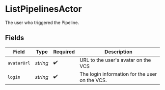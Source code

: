 # ListPipelinesActor

The user who triggered the Pipeline.


## Fields

| Field                                          | Type                                           | Required                                       | Description                                    |
| ---------------------------------------------- | ---------------------------------------------- | ---------------------------------------------- | ---------------------------------------------- |
| `avatarUrl`                                    | *string*                                       | :heavy_check_mark:                             | URL to the user's avatar on the VCS            |
| `login`                                        | *string*                                       | :heavy_check_mark:                             | The login information for the user on the VCS. |